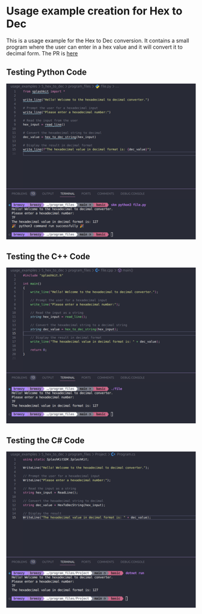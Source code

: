 # Usage example creation for Hex to Dec

This is a usage example for the Hex to Dec conversion. It contains a small program where the user can enter in a hex value and it will convert it to decimal form. The PR is [here](https://github.com/thoth-tech/splashkit.io-starlight/pull/172)

## Testing Python Code

![alt text](images/python.png)

## Testing the C++ Code

![alt text](images/cpp.png)

## Testing the C# Code

![alt text](images/csharp.png)